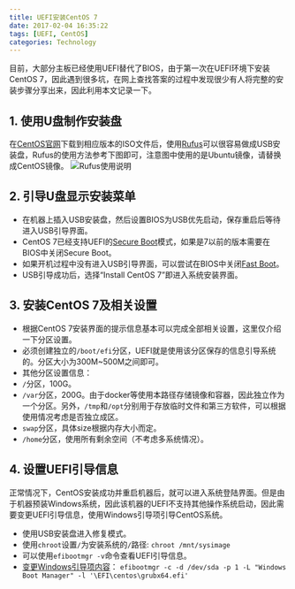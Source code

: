 ```yaml
---
title: UEFI安装CentOS 7
date: 2017-02-04 16:35:22
tags: [UEFI, CentOS]
categories: Technology
---
```

目前，大部分主板已经使用UEFI替代了BIOS，由于第一次在UEFI环境下安装CentOS 7，因此遇到很多坑，在网上查找答案的过程中发现很少有人将完整的安装步骤分享出来，因此利用本文记录一下。

## 1. 使用U盘制作安装盘
在[CentOS官网](https://www.centos.org/download/)下载到相应版本的ISO文件后，使用[Rufus](https://rufus.akeo.ie)可以很容易做成USB安装盘，Rufus的使用方法参考下图即可，注意图中使用的是Ubuntu镜像，请替换成CentOS镜像。
![Rufus使用说明](rufus_en_2x.png)

## 2. 引导U盘显示安装菜单
+ 在机器上插入USB安装盘，然后设置BIOS为USB优先启动，保存重启后等待进入USB引导界面。
+ CentOS 7已经支持UEFI的[Secure Boot][1]模式，如果是7以前的版本需要在BIOS中关闭Secure Boot。
+ 如果开机过程中没有进入USB引导界面，可以尝试在BIOS中关闭[Fast Boot][2]。
+ USB引导成功后，选择“Install CentOS 7”即进入系统安装界面。

## 3. 安装CentOS 7及相关设置
+ 根据CentOS 7安装界面的提示信息基本可以完成全部相关设置，这里仅介绍一下分区设置。
+ 必须创建独立的`/boot/efi`分区，UEFI就是使用该分区保存的信息引导系统的。分区大小为300M~500M之间即可。
+ 其他分区设置信息：
+ `/`分区，100G。
+ `/var`分区，200G。由于docker等使用本路径存储镜像和容器，因此独立作为一个分区。另外，`/tmp`和`/opt`分别用于存放临时文件和第三方软件，可以根据使用情况考虑是否独立成区。
+ `swap`分区，具体size根据内存大小而定。
+ `/home`分区，使用所有剩余空间（不考虑多系统情况）。

## 4. 设置UEFI引导信息
正常情况下，CentOS安装成功并重启机器后，就可以进入系统登陆界面。但是由于机器预装Windows系统，因此该机器的UEFI不支持其他操作系统启动，因此需要变更UEFI引导信息，使用Windows引导项引导CentOS系统。
+ 使用USB安装盘进入修复模式。
+ 使用`chroot`设置`/`为安装系统的`/`路径: `chroot /mnt/sysimage`
+ 可以使用`efibootmgr -v`命令查看UEFI引导信息。
+ [变更Windows引导项内容][3]： `efibootmgr -c -d /dev/sda -p 1 -L "Windows Boot Manager" -l '\EFI\centos\grubx64.efi'`

[1]: https://wiki.centos.org/HowTos/UEFI "UEFI support"
[2]: http://www.rodsbooks.com/linux-uefi "Linux on UEFI"
[3]: https://forums.lenovo.com/t5/ThinkStation-Workstations/UEFI-Mode-installation-of-Linux-distributions-on-Thinkstation/td-p/1018555 "UEFI Mode installation of Linux distributions"
